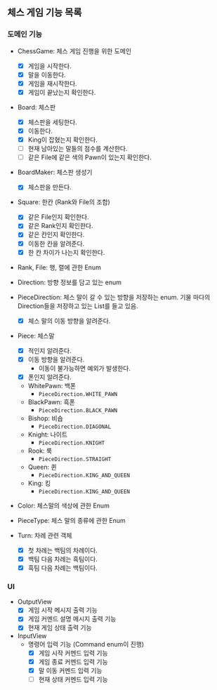 ## 체스 게임 기능 목록
### 도메인 기능

- ChessGame: 체스 게임 진행을 위한 도메인
  - [x] 게임을 시작한다.
  - [x] 말을 이동한다.
  - [x] 게임을 재시작한다.
  - [x] 게임이 끝났는지 확인한다.

- Board: 체스판
  - [x] 체스판을 세팅한다.
  - [x] 이동한다.
  - [x] King이 잡혔는지 확인한다.
  - [ ] 현재 남아있는 말들의 점수를 계산한다.
  - [ ] 같은 File에 같은 색의 Pawn이 있는지 확인한다.

- BoardMaker: 체스판 생성기
  - [x] 체스판을 만든다.

- Square: 한칸 (Rank와 File의 조합)
  - [x] 같은 File인지 확인한다.
  - [x] 같은 Rank인지 확인한다.
  - [x] 같은 칸인지 확인한다.
  - [x] 이동한 칸을 알려준다.
  - [x] 한 칸 차이가 나는지 확인한다.

- Rank, File: 행, 렬에 관한 Enum

- Direction: 방향 정보를 담고 있는 enum

- PieceDirection: 체스 말이 갈 수 있는 방향을 저장하는 enum. 기물 마다의 Direction들을 저장하고 있는 List를 들고 있음.
  - [x] 체스 말의 이동 방향을 알려준다.

- Piece: 체스말
  - [x] 적인지 알려준다.
  - [x] 이동 방향을 알려준다.
    - 이동이 불가능하면 예외가 발생한다.
  - [x] 폰인지 알려준다.

  - WhitePawn: 백폰
    - `PieceDirection.WHITE_PAWN`
  - BlackPawn: 흑폰
    - `PieceDirection.BLACK_PAWN`
  - Bishop: 비숍
    - `PieceDirection.DIAGONAL`
  - Knight: 나이트
    - `PieceDirection.KNIGHT`
  - Rook: 룩
    - `PieceDirection.STRAIGHT`
  - Queen: 퀸
    - `PieceDirection.KING_AND_QUEEN`
  - King: 킹
    - `PieceDirection.KING_AND_QUEEN`

- Color: 체스말의 색상에 관한 Enum
- PieceType: 체스 말의 종류에 관한 Enum

- Turn: 차례 관련 객체
  - [x] 첫 차례는 백팀의 차례이다.
  - [x] 백팀 다음 차례는 흑팀이다.
  - [x] 흑팀 다음 차례는 백팀이다.

### UI

- OutputView
  - [x] 게임 시작 메시지 출력 기능
  - [x] 게임 커멘드 설명 메시지 출력 기능
  - [x] 현재 게임 상태 출력 기능

- InputView
  - 명령어 입력 기능 (Command enum이 진행)
    - [x] 게임 시작 커멘드 입력 기능
    - [x] 게임 종료 커멘드 입력 기능
    - [x] 말 이동 커멘드 입력 기능
    - [ ] 현재 상태 커멘드 입력 기능
